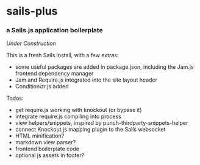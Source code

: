 # sails-plus
### a Sails.js application boilerplate

*Under Construction*

This is a fresh Sails install, with a few extras:

- some useful packages are added in package.json, including the Jam.js frontend dependency manager
- Jam and Require.js integrated into the site layout header
- Conditionizr.js added

Todos:

- get require.js working with knockout (or bypass it)
- integrate require.js compiling into process
- view helpers/snippets, inspired by punch-thirdparty-snippets-helper
- connect Knockout.js mapping plugin to the Sails websocket
- HTML minification?
- markdown view parser?
- frontend boilerplate code
- optional js assets in footer?


